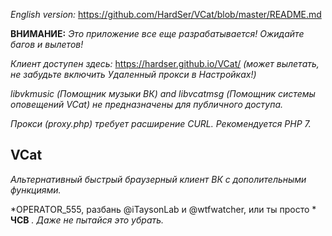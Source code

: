 *English version:* https://github.com/HardSer/VCat/blob/master/README.md

**ВНИМАНИЕ:** _Это приложение все еще разрабатывается! Ожидайте багов и вылетов!_

*Клиент доступен здесь:* https://hardser.github.io/VCat/ *(может вылетать, не забудьте включить Удаленный прокси в Настройках!)*

*libvkmusic (Помощник музыки ВК) and libvcatmsg (Помощник системы оповещений VCat) не предназначены для публичного доступа.*

*Прокси (proxy.php) требует расширение CURL. Рекомендуется PHP 7.*

## VCat

*Альтернативный быстрый браузерный клиент ВК с дополительными функциями.*

*OPERATOR_555, разбань @iTaysonLab и @wtfwatcher, или ты просто * **ЧСВ** *. Даже не пытайся это убрать.*
